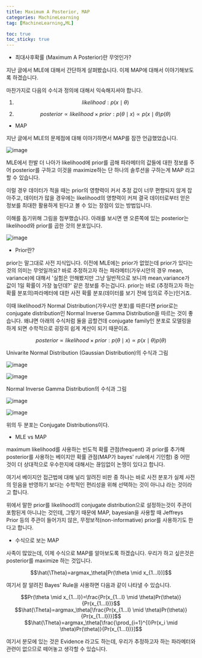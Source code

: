 ```yaml
---
title: Maximum A Posterior, MAP
categories: MachineLearning
tag: [MachineLearning,ML]

toc: true
toc_sticky: true
---
```


- 최대사후확률 (Maximum A Posterior)란 무엇인가?

지난 글에서 MLE에 대해서 간단하게 살펴봤습니다. 이제 MAP에 대해서 이야기해보도록 하겠습니다. 

마찬가지로 다음의 수식과 정의에 대해서 익숙해지셔야 합니다. 

1. $$likelihood : p(x\mid\theta)$$ 

2. $$posterior \propto likelihood \times prior : p(\theta \mid x) \propto p(x \mid \theta)p(\theta)$$



- MAP

지난 글에서 MLE의 문제점에 대해 이야기하면서 MAP를 잠깐 언급했었습니다.

![image](https://user-images.githubusercontent.com/48202736/105208721-584e2f00-5b8c-11eb-9ddd-97d9ca2244d3.png)

MLE에서 한발 더 나아가 likelihood에 prior를 곱해 파라메터의 값들에 대한 정보를 주어 posterior를 구하고 이것을 maximize하는 단 하나의 솔루션을 구하는게 MAP 라고 할 수 있습니다.


이럴 경우 데이터가 적을 때는 prior의 영향력이 커서 추정 값이 너무 편향되지 않게 잡아주고, 데이터가 많을 경우에는 likelihood의 영향력이 커져 결국 데이터로부터 얻은 정보를 최대한 활용하게 된다고 볼 수 있는 장점이 있는 방법입니다.



이해를 돕기위해 그림을 첨부했습니다. 
아래를 보시면 맨 오른쪽에 있는 posterior는 likelihood와 prior를 곱한 것의 분포입니다.

![image](https://user-images.githubusercontent.com/48202736/105036806-5f980e80-5aa0-11eb-8638-e7a875dba603.png)



- Prior란?

prior는 말그대로 사전 지식입니다. 이전에 MLE에는 prior가 없었는데 prior가 있다는 것의 의미는 무엇일까요? 바로 추정하고자 하는 파라메터(가우시안의 경우 mean, variance)에 대해서 '실험은 안해봤지만 그냥 일반적으로 보니까 mean,variance가 값이 1일 확률이 가장 높던데?' 같은 정보를 주는겁니다. prior는 바로 (추정하고자 하는 확률 분포의)파라메터에 대한 사전 확률 분포(데이터를 보기 전에 임의로 주는)인거죠.


이때 likelihood가 Normal Distribution(가우시안 분포)를 따른다면 prior로는 conjugate distribution인 Normal Inverse Gamma Distribution을 따르는 것이 좋습니다.
왜냐면 아래의 수식처럼 둘을 곱할건데 conjugate family인 분포로 모델링을 하게 되면 수학적으로 굉장히 쉽게 계산이 되기 때문이죠.



$$posterior \propto likelihood \times prior : p(\theta \mid x) \propto p(x \mid \theta)p(\theta)$$


Univarite Normal Distribution (Gaussian Distribution)의 수식과 그림

![image](https://user-images.githubusercontent.com/48202736/105276366-9119f280-5be4-11eb-9e93-7ed5a1f432e4.png)

![image](https://user-images.githubusercontent.com/48202736/105276373-95dea680-5be4-11eb-87f2-f20cd78b4c3d.png)

Normal Inverse Gamma Distribution의 수식과 그림

![image](https://user-images.githubusercontent.com/48202736/105276384-9b3bf100-5be4-11eb-9053-6cd26135c930.png)

![image](https://user-images.githubusercontent.com/48202736/105276386-9d05b480-5be4-11eb-87e4-9a0a7cc9ef1a.png)

위의 두 분포는 Conjugate Distributions이다.



- MLE vs MAP



maximum likelihood를 사용하는 빈도적 확률 관점(frequent) 과 prior를 추가해 posterior를 사용하는 베이지안 확률 관점(MAP가 bayes' rule에서 기인함) 중 어떤 것이 더 상대적으로 우수한지에 대해서는 끊임없이 논쟁이 있다고 합니다. 


여기서 베이지안 접근법에 대해 널리 알려진 비판 중 하나는 바로 사전 분포가 실제 사전의 믿음을 반영하기 보다는 수학적인 편리성을 위해 선택하는 것이 아니냐 라는 것이라고 합니다.


위에서 말한 prior를 likelihood의 conjugate distribution으로 설정하는것이 주관이 포함된게 아니냐는 것인데, 
그렇기 때문에 MAP, bayesian을 사용할 때 Jeffreys Prior 등의 주관이 들어가지 않은, 무정보적(non-informative) prior를 사용하기도 한다고 합니다. 


- 수식으로 보는 MAP

사족이 많았는데, 이제 수식으로 MAP를 알아보도록 하겠습니다.
우리가 하고 싶은것은 posterior를 maximize 하는 것입니다.

<center>$$\hat{\Theta}=argmax_\theta[Pr(\theta \mid x_{1...I})]$$</center>

여기서 잘 알려진 Bayes' Rule을 사용하면 다음과 같이 나타낼 수 있습니다.

<center>$$Pr(\theta \mid x_{1...I})=\frac{Pr(x_{1...I} \mid \theta)Pr(\theta)}{Pr(x_{1...I})}$$</center>

<center>$$\hat{\Theta}=argmax_\theta[\frac{Pr(x_{1...I} \mid \theta)Pr(\theta)}{Pr(x_{1...I})}]$$</center>

<center>$$\hat{\Theta}=argmax_\theta[\frac{\prod_{i=1}^{I}Pr(x_i \mid \theta)Pr(\theta)}{Pr(x_{1...I})}]$$</center>

여기서 분모에 있는 것은 Evidence 라고도 하는데, 우리가 추정하고자 하는 파라메터와 관련이 없으므로 떼어놓고 생각할 수 있습니다.

